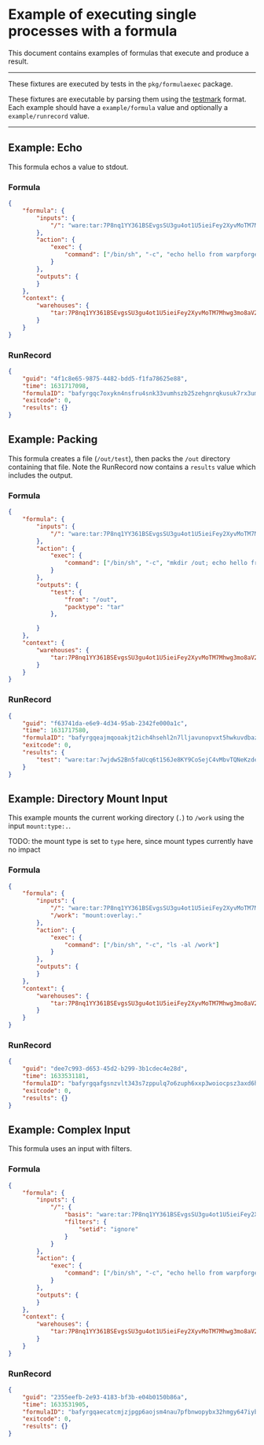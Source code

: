 Example of executing single processes with a formula
====================================================

This document contains examples of formulas that execute and produce a result.

---

These fixtures are executed by tests in the `pkg/formulaexec` package.

These fixtures are executable by parsing them using
the [testmark](https://github.com/warpfork/go-testmark) format.
Each example should have a `example/formula` value and optionally a
`example/runrecord` value.

---

## Example: Echo

This formula echos a value to stdout.

### Formula

[testmark]:# (echo/formula)
```json
{
	"formula": {
		"inputs": {
			"/": "ware:tar:7P8nq1YY361BSEvgsSU3gu4ot1U5ieiFey2XyvMoTM7Mhwg3mo8aV2KyGwwrKRLtxS"
		},
		"action": {
			"exec": {
				"command": ["/bin/sh", "-c", "echo hello from warpforge!"]
			}
		},
		"outputs": {
		}
	},
	"context": {
		"warehouses": {
			"tar:7P8nq1YY361BSEvgsSU3gu4ot1U5ieiFey2XyvMoTM7Mhwg3mo8aV2KyGwwrKRLtxS": "https://dl-cdn.alpinelinux.org/alpine/v3.14/releases/x86_64/alpine-minirootfs-3.14.2-x86_64.tar.gz"
		}
	}
}
```

### RunRecord

[testmark]:# (echo/runrecord)
```json
{
	"guid": "4f1c8e65-9875-4482-bdd5-f1fa78625e88",
	"time": 1631717098,
	"formulaID": "bafyrgqc7oxykn4nsfru4snk33vumhszb25zehgnrqkusuk7rx3umaubnv7u3oye7awaeipif4u3wtkpxisk3cofhjc7gzcd3xscvb3z4xh7qy",
	"exitcode": 0,
	"results": {}
}
```

## Example: Packing

This formula creates a file (`/out/test`), then packs the `/out` directory containing that file.
Note the RunRecord now contains a `results` value which includes the output.

### Formula
[testmark]:# (pack/formula)
```json
{
	"formula": {
		"inputs": {
			"/": "ware:tar:7P8nq1YY361BSEvgsSU3gu4ot1U5ieiFey2XyvMoTM7Mhwg3mo8aV2KyGwwrKRLtxS"
		},
		"action": {
			"exec": {
				"command": ["/bin/sh", "-c", "mkdir /out; echo hello from warpforge! > /out/test"]
			}
		},
		"outputs": {
			"test": {
				"from": "/out",
				"packtype": "tar"
			},

		}
	},
	"context": {
		"warehouses": {
			"tar:7P8nq1YY361BSEvgsSU3gu4ot1U5ieiFey2XyvMoTM7Mhwg3mo8aV2KyGwwrKRLtxS": "https://dl-cdn.alpinelinux.org/alpine/v3.14/releases/x86_64/alpine-minirootfs-3.14.2-x86_64.tar.gz"
		}
	}
}
```

### RunRecord
[testmark]:# (pack/runrecord)
```json
{
	"guid": "f63741da-e6e9-4d34-95ab-2342fe000a1c",
	"time": 1631717580,
	"formulaID": "bafyrgqeajmqooakjt2ich4hsehl2n7lljavunopvxt5hwkuvdbazc2y6m5ylztr3x6pvf4ydrvjze5zhtebhyca7iffba7yumptvfhmi3ug56",
	"exitcode": 0,
	"results": {
		"test": "ware:tar:7wjdwS2Bn5faUcq6t156Je8KY9CoSejC4vMbvTQNeKzdeNLzt4sEtzKQ6H56x6KuD7"
	}
}
```

## Example: Directory Mount Input

This example mounts the current working directory (`.`) to `/work` using the input
`mount:type:.`.

TODO: the mount type is set to `type` here, since mount types currently have no impact

### Formula
[testmark]:# (dirmount/formula)
```json
{
	"formula": {
		"inputs": {
			"/": "ware:tar:7P8nq1YY361BSEvgsSU3gu4ot1U5ieiFey2XyvMoTM7Mhwg3mo8aV2KyGwwrKRLtxS",
			"/work": "mount:overlay:."
		},
		"action": {
			"exec": {
				"command": ["/bin/sh", "-c", "ls -al /work"]
			}
		},
		"outputs": {
		}
	},
	"context": {
		"warehouses": {
			"tar:7P8nq1YY361BSEvgsSU3gu4ot1U5ieiFey2XyvMoTM7Mhwg3mo8aV2KyGwwrKRLtxS": "https://dl-cdn.alpinelinux.org/alpine/v3.14/releases/x86_64/alpine-minirootfs-3.14.2-x86_64.tar.gz"
		}
	}
}
```

### RunRecord
[testmark]:# (dirmount/runrecord)
```json
{
	"guid": "dee7c993-d653-45d2-b299-3b1cdec4e28d",
	"time": 1633531181,
	"formulaID": "bafyrgqafgsnzvlt343s7zppulq7o6zuph6xxp3woiocpsz3axd6hj5nuwxaudw357n5hceql2x7umw3zlkauti7aknnavgrxfpfycmhwcsq3o",
	"exitcode": 0,
	"results": {}
}
```

## Example: Complex Input

This formula uses an input with filters.

### Formula

[testmark]:# (complexinput/formula)
```json
{
	"formula": {
		"inputs": {
			"/": {
				"basis": "ware:tar:7P8nq1YY361BSEvgsSU3gu4ot1U5ieiFey2XyvMoTM7Mhwg3mo8aV2KyGwwrKRLtxS",
				"filters": {
					"setid": "ignore"
				}
			}
		},
		"action": {
			"exec": {
				"command": ["/bin/sh", "-c", "echo hello from warpforge!"]
			}
		},
		"outputs": {
		}
	},
	"context": {
		"warehouses": {
			"tar:7P8nq1YY361BSEvgsSU3gu4ot1U5ieiFey2XyvMoTM7Mhwg3mo8aV2KyGwwrKRLtxS": "https://dl-cdn.alpinelinux.org/alpine/v3.14/releases/x86_64/alpine-minirootfs-3.14.2-x86_64.tar.gz"
		}
	}
}
```

### RunRecord

[testmark]:# (complexinput/runrecord)
```json
{
	"guid": "2355eefb-2e93-4183-bf3b-e04b0150b86a",
	"time": 1633531905,
	"formulaID": "bafyrgqaecatcmjzjpgp6aojsm4nau7pfbnwopybx32hmgy647iybrsdmy55n7kq2rtmyn5qlv3r25xah254t3ixw6ejaikvqkauf65le7lerm",
	"exitcode": 0,
	"results": {}
}
```
